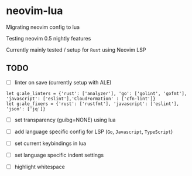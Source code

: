 # neovim-lua

Migrating neovim config to lua

Testing neovim 0.5 nightly features

Currently mainly tested / setup for `Rust` using Neovim LSP


## TODO

- [ ] linter on save (currently setup with ALE)


```
let g:ale_linters = {'rust': ['analyzer'], 'go': ['golint', 'gofmt'], 'javascript': ['eslint'],'CloudFormation' : ['cfn-lint']}
let g:ale_fixers = {'rust': ['rustfmt'], 'javascript': ['eslint'], 'json': ['jq']}
```

- [ ] set transparency (guibg=NONE) using lua
- [ ] add language specific config for LSP (`Go`, `Javascript`, `TypeScript`)
- [ ] set current keybindings in lua
- [ ] set language specific indent settings
- [ ] highlight whitespace


